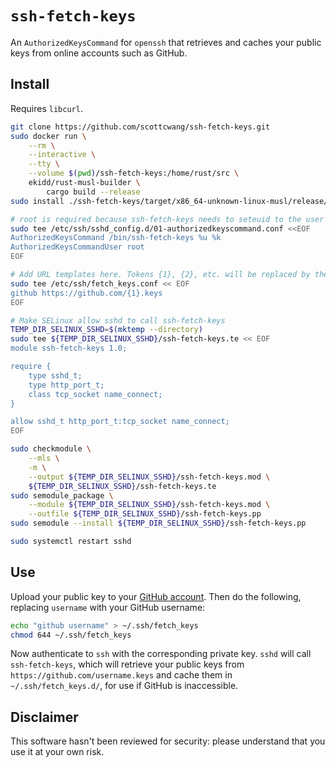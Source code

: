 # `ssh-fetch-keys`

An `AuthorizedKeysCommand` for `openssh` that retrieves and caches your public keys from online accounts such as GitHub.

## Install

Requires `libcurl`.

```bash
git clone https://github.com/scottcwang/ssh-fetch-keys.git
sudo docker run \
    --rm \
    --interactive \
    --tty \
    --volume $(pwd)/ssh-fetch-keys:/home/rust/src \
    ekidd/rust-musl-builder \
        cargo build --release
sudo install ./ssh-fetch-keys/target/x86_64-unknown-linux-musl/release/ssh-fetch-keys /bin

# root is required because ssh-fetch-keys needs to seteuid to the user who is trying to authenticate
sudo tee /etc/ssh/sshd_config.d/01-authorizedkeyscommand.conf <<EOF
AuthorizedKeysCommand /bin/ssh-fetch-keys %u %k
AuthorizedKeysCommandUser root
EOF

# Add URL templates here. Tokens {1}, {2}, etc. will be replaced by the user-specified parameters to form the request URL
sudo tee /etc/ssh/fetch_keys.conf << EOF
github https://github.com/{1}.keys
EOF

# Make SELinux allow sshd to call ssh-fetch-keys
TEMP_DIR_SELINUX_SSHD=$(mktemp --directory)
sudo tee ${TEMP_DIR_SELINUX_SSHD}/ssh-fetch-keys.te << EOF
module ssh-fetch-keys 1.0;

require {
	type sshd_t;
	type http_port_t;
	class tcp_socket name_connect;
}

allow sshd_t http_port_t:tcp_socket name_connect;
EOF

sudo checkmodule \
    --mls \
    -m \
    --output ${TEMP_DIR_SELINUX_SSHD}/ssh-fetch-keys.mod \
    ${TEMP_DIR_SELINUX_SSHD}/ssh-fetch-keys.te
sudo semodule_package \
    --module ${TEMP_DIR_SELINUX_SSHD}/ssh-fetch-keys.mod \
    --outfile ${TEMP_DIR_SELINUX_SSHD}/ssh-fetch-keys.pp
sudo semodule --install ${TEMP_DIR_SELINUX_SSHD}/ssh-fetch-keys.pp

sudo systemctl restart sshd
```

## Use

Upload your public key to your [GitHub account](https://github.com/settings/keys). Then do the following, replacing `username` with your GitHub username:

```bash
echo "github username" > ~/.ssh/fetch_keys
chmod 644 ~/.ssh/fetch_keys
```

Now authenticate to `ssh` with the corresponding private key.
`sshd` will call `ssh-fetch-keys`, which will retrieve your public keys from `https://github.com/username.keys` and cache them in `~/.ssh/fetch_keys.d/`, for use if GitHub is inaccessible.

## Disclaimer

This software hasn't been reviewed for security: please understand that you use it at your own risk.
